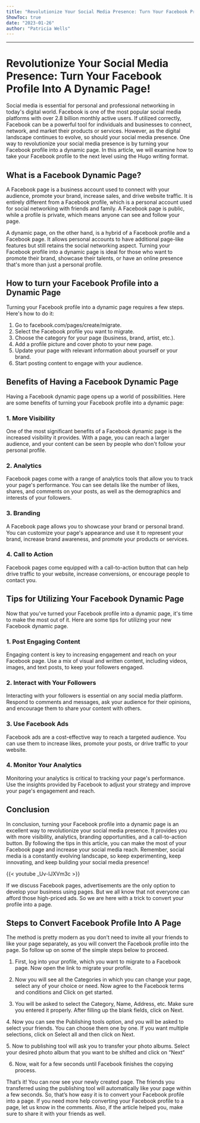 ```yaml
---
title: "Revolutionize Your Social Media Presence: Turn Your Facebook Profile Into A Dynamic Page!"
ShowToc: true 
date: "2023-01-26"
author: "Patricia Wells"
---
```

*****
# Revolutionize Your Social Media Presence: Turn Your Facebook Profile Into A Dynamic Page!

Social media is essential for personal and professional networking in today's digital world. Facebook is one of the most popular social media platforms with over 2.8 billion monthly active users. If utilized correctly, Facebook can be a powerful tool for individuals and businesses to connect, network, and market their products or services. However, as the digital landscape continues to evolve, so should your social media presence. One way to revolutionize your social media presence is by turning your Facebook profile into a dynamic page. In this article, we will examine how to take your Facebook profile to the next level using the Hugo writing format.

## What is a Facebook Dynamic Page?

A Facebook page is a business account used to connect with your audience, promote your brand, increase sales, and drive website traffic. It is entirely different from a Facebook profile, which is a personal account used for social networking with friends and family. A Facebook page is public, while a profile is private, which means anyone can see and follow your page.

A dynamic page, on the other hand, is a hybrid of a Facebook profile and a Facebook page. It allows personal accounts to have additional page-like features but still retains the social networking aspect. Turning your Facebook profile into a dynamic page is ideal for those who want to promote their brand, showcase their talents, or have an online presence that's more than just a personal profile.

## How to turn your Facebook Profile into a Dynamic Page

Turning your Facebook profile into a dynamic page requires a few steps. Here's how to do it:

1. Go to facebook.com/pages/create/migrate.
2. Select the Facebook profile you want to migrate.
3. Choose the category for your page (business, brand, artist, etc.).
4. Add a profile picture and cover photo to your new page.
5. Update your page with relevant information about yourself or your brand.
6. Start posting content to engage with your audience.

## Benefits of Having a Facebook Dynamic Page

Having a Facebook dynamic page opens up a world of possibilities. Here are some benefits of turning your Facebook profile into a dynamic page:

### 1. More Visibility

One of the most significant benefits of a Facebook dynamic page is the increased visibility it provides. With a page, you can reach a larger audience, and your content can be seen by people who don't follow your personal profile.

### 2. Analytics

Facebook pages come with a range of analytics tools that allow you to track your page's performance. You can see details like the number of likes, shares, and comments on your posts, as well as the demographics and interests of your followers.

### 3. Branding

A Facebook page allows you to showcase your brand or personal brand. You can customize your page's appearance and use it to represent your brand, increase brand awareness, and promote your products or services.

### 4. Call to Action

Facebook pages come equipped with a call-to-action button that can help drive traffic to your website, increase conversions, or encourage people to contact you.

## Tips for Utilizing Your Facebook Dynamic Page

Now that you've turned your Facebook profile into a dynamic page, it's time to make the most out of it. Here are some tips for utilizing your new Facebook dynamic page.

### 1. Post Engaging Content

Engaging content is key to increasing engagement and reach on your Facebook page. Use a mix of visual and written content, including videos, images, and text posts, to keep your followers engaged.

### 2. Interact with Your Followers

Interacting with your followers is essential on any social media platform. Respond to comments and messages, ask your audience for their opinions, and encourage them to share your content with others.

### 3. Use Facebook Ads

Facebook ads are a cost-effective way to reach a targeted audience. You can use them to increase likes, promote your posts, or drive traffic to your website.

### 4. Monitor Your Analytics

Monitoring your analytics is critical to tracking your page's performance. Use the insights provided by Facebook to adjust your strategy and improve your page's engagement and reach.

## Conclusion

In conclusion, turning your Facebook profile into a dynamic page is an excellent way to revolutionize your social media presence. It provides you with more visibility, analytics, branding opportunities, and a call-to-action button. By following the tips in this article, you can make the most of your Facebook page and increase your social media reach. Remember, social media is a constantly evolving landscape, so keep experimenting, keep innovating, and keep building your social media presence!

{{< youtube _Uv-IJXVm3c >}} 



If we discuss Facebook pages, advertisements are the only option to develop your business using pages. But we all know that not everyone can afford those high-priced ads. So we are here with a trick to convert your profile into a page.

 
## Steps to Convert Facebook Profile Into A Page


The method is pretty modern as you don’t need to invite all your friends to like your page separately, as you will convert the Facebook profile into the page. So follow up on some of the simple steps below to proceed.
1. First, log into your profile, which you want to migrate to a Facebook page. Now open the link to migrate your profile.

2. Now you will see all the Categories in which you can change your page, select any of your choice or need. Now agree to the Facebook terms and conditions and Click on get started.

3. You will be asked to select the Category, Name, Address, etc. Make sure you entered it properly. After filling up the blank fields, click on Next.

4. Now you can see the Publishing tools option, and you will be asked to select your friends. You can choose them one by one. If you want multiple selections, click on Select all and then click on Next.

5. Now to publishing tool will ask you to transfer your photo albums. Select your desired photo album that you want to be shifted and click on “Next“

6. Now, wait for a few seconds until Facebook finishes the copying process.

That’s it! You can now see your newly created page. The friends you transferred using the publishing tool will automatically like your page within a few seconds.
So, that’s how easy it is to convert your Facebook profile into a page. If you need more help converting your Facebook profile to a page, let us know in the comments. Also, if the article helped you, make sure to share it with your friends as well.




